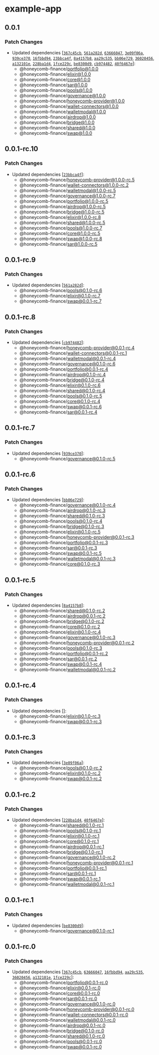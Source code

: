 # example-app

## 0.0.1

### Patch Changes

- Updated dependencies [[`367c45cb`](https://github.com/Honeycomb-finance/components/commit/367c45cb3e978d5f6d135bd824febf38af17284f), [`561a282d`](https://github.com/Honeycomb-finance/components/commit/561a282d6e3d71efe0538e3dca87dc7b976462d8), [`63666047`](https://github.com/Honeycomb-finance/components/commit/63666047a40b3f51fb05dc46e2f823657ee7b382), [`3e09f06a`](https://github.com/Honeycomb-finance/components/commit/3e09f06a86196004f4cc775f098795948ea30704), [`939ce370`](https://github.com/Honeycomb-finance/components/commit/939ce370f1e0291f047ab79de25ec9edfc696810), [`16fbbd94`](https://github.com/Honeycomb-finance/components/commit/16fbbd9400ae33fda952054f2dd4ce9c78f2a43e), [`23bbca4f`](https://github.com/Honeycomb-finance/components/commit/23bbca4fbf7ea40c39b5994cf3b5dc173bd17a9b), [`8a4157b8`](https://github.com/Honeycomb-finance/components/commit/8a4157b8e0ed22e8e74d90e0a9477c0f8ce5290e), [`aa29c535`](https://github.com/Honeycomb-finance/components/commit/aa29c53596c92853ec70f0d74d7b4c059edd0fbb), [`bb06e729`](https://github.com/Honeycomb-finance/components/commit/bb06e7292e9db77284e0dfdd145cde887834d860), [`36020456`](https://github.com/Honeycomb-finance/components/commit/360204560cfa6704823cfea8bd85c606eb07279d), [`a132101e`](https://github.com/Honeycomb-finance/components/commit/a132101e451a729a9cdad4dd96b2cd2016f35242), [`228ba1d4`](https://github.com/Honeycomb-finance/components/commit/228ba1d48da63f6c49c168987462f0f6374a44ed), [`1fce229c`](https://github.com/Honeycomb-finance/components/commit/1fce229c0b79f780d1c75a452e191f2543db930f), [`be8300d9`](https://github.com/Honeycomb-finance/components/commit/be8300d9b49e016df73aaa83677236ebdae348dc), [`cb974482`](https://github.com/Honeycomb-finance/components/commit/cb97448229bac26f09d4cd08ac4c1a2313e2027a), [`40f6467e`](https://github.com/Honeycomb-finance/components/commit/40f6467ed70cb315c9380895d68fdfba535c48f5)]:
  - @honeycomb-finance/portfolio@1.0.0
  - @honeycomb-finance/elixir@1.0.0
  - @honeycomb-finance/core@1.0.0
  - @honeycomb-finance/sar@1.0.0
  - @honeycomb-finance/pools@1.0.0
  - @honeycomb-finance/governance@1.0.0
  - @honeycomb-finance/honeycomb-provider@1.0.0
  - @honeycomb-finance/wallet-connectors@1.0.0
  - @honeycomb-finance/walletmodal@1.0.0
  - @honeycomb-finance/airdrop@1.0.0
  - @honeycomb-finance/bridge@1.0.0
  - @honeycomb-finance/shared@1.0.0
  - @honeycomb-finance/swap@1.0.0

## 0.0.1-rc.10

### Patch Changes

- Updated dependencies [[`23bbca4f`](https://github.com/Honeycomb-finance/components/commit/23bbca4fbf7ea40c39b5994cf3b5dc173bd17a9b)]:
  - @honeycomb-finance/honeycomb-provider@1.0.0-rc.5
  - @honeycomb-finance/wallet-connectors@1.0.0-rc.2
  - @honeycomb-finance/walletmodal@1.0.0-rc.5
  - @honeycomb-finance/governance@1.0.0-rc.7
  - @honeycomb-finance/portfolio@1.0.0-rc.5
  - @honeycomb-finance/airdrop@1.0.0-rc.5
  - @honeycomb-finance/bridge@1.0.0-rc.5
  - @honeycomb-finance/elixir@1.0.0-rc.8
  - @honeycomb-finance/shared@1.0.0-rc.5
  - @honeycomb-finance/pools@1.0.0-rc.7
  - @honeycomb-finance/core@1.0.0-rc.5
  - @honeycomb-finance/swap@1.0.0-rc.8
  - @honeycomb-finance/sar@1.0.0-rc.5

## 0.0.1-rc.9

### Patch Changes

- Updated dependencies [[`561a282d`](https://github.com/Honeycomb-finance/components/commit/561a282d6e3d71efe0538e3dca87dc7b976462d8)]:
  - @honeycomb-finance/pools@0.1.0-rc.6
  - @honeycomb-finance/elixir@0.1.0-rc.7
  - @honeycomb-finance/swap@0.0.1-rc.7

## 0.0.1-rc.8

### Patch Changes

- Updated dependencies [[`cb974482`](https://github.com/Honeycomb-finance/components/commit/cb97448229bac26f09d4cd08ac4c1a2313e2027a)]:
  - @honeycomb-finance/honeycomb-provider@0.0.1-rc.4
  - @honeycomb-finance/wallet-connectors@0.0.1-rc.1
  - @honeycomb-finance/walletmodal@0.0.1-rc.4
  - @honeycomb-finance/governance@0.1.0-rc.6
  - @honeycomb-finance/portfolio@0.0.1-rc.4
  - @honeycomb-finance/airdrop@0.1.0-rc.4
  - @honeycomb-finance/bridge@0.1.0-rc.4
  - @honeycomb-finance/elixir@0.1.0-rc.6
  - @honeycomb-finance/shared@0.1.0-rc.4
  - @honeycomb-finance/pools@0.1.0-rc.5
  - @honeycomb-finance/core@0.1.0-rc.4
  - @honeycomb-finance/swap@0.0.1-rc.6
  - @honeycomb-finance/sar@0.0.1-rc.4

## 0.0.1-rc.7

### Patch Changes

- Updated dependencies [[`939ce370`](https://github.com/Honeycomb-finance/components/commit/939ce370f1e0291f047ab79de25ec9edfc696810)]:
  - @honeycomb-finance/governance@0.1.0-rc.5

## 0.0.1-rc.6

### Patch Changes

- Updated dependencies [[`bb06e729`](https://github.com/Honeycomb-finance/components/commit/bb06e7292e9db77284e0dfdd145cde887834d860)]:
  - @honeycomb-finance/governance@0.1.0-rc.4
  - @honeycomb-finance/airdrop@0.1.0-rc.3
  - @honeycomb-finance/shared@0.1.0-rc.3
  - @honeycomb-finance/pools@0.1.0-rc.4
  - @honeycomb-finance/bridge@0.1.0-rc.3
  - @honeycomb-finance/elixir@0.1.0-rc.5
  - @honeycomb-finance/honeycomb-provider@0.0.1-rc.3
  - @honeycomb-finance/portfolio@0.0.1-rc.3
  - @honeycomb-finance/sar@0.0.1-rc.3
  - @honeycomb-finance/swap@0.0.1-rc.5
  - @honeycomb-finance/walletmodal@0.0.1-rc.3
  - @honeycomb-finance/core@0.1.0-rc.3

## 0.0.1-rc.5

### Patch Changes

- Updated dependencies [[`8a4157b8`](https://github.com/Honeycomb-finance/components/commit/8a4157b8e0ed22e8e74d90e0a9477c0f8ce5290e)]:
  - @honeycomb-finance/shared@0.1.0-rc.2
  - @honeycomb-finance/airdrop@0.0.1-rc.2
  - @honeycomb-finance/bridge@0.1.0-rc.2
  - @honeycomb-finance/core@0.1.0-rc.2
  - @honeycomb-finance/elixir@0.1.0-rc.4
  - @honeycomb-finance/governance@0.1.0-rc.3
  - @honeycomb-finance/honeycomb-provider@0.0.1-rc.2
  - @honeycomb-finance/pools@0.1.0-rc.3
  - @honeycomb-finance/portfolio@0.0.1-rc.2
  - @honeycomb-finance/sar@0.0.1-rc.2
  - @honeycomb-finance/swap@0.0.1-rc.4
  - @honeycomb-finance/walletmodal@0.0.1-rc.2

## 0.0.1-rc.4

### Patch Changes

- Updated dependencies []:
  - @honeycomb-finance/elixir@0.1.0-rc.3
  - @honeycomb-finance/swap@0.0.1-rc.3

## 0.0.1-rc.3

### Patch Changes

- Updated dependencies [[`3e09f06a`](https://github.com/Honeycomb-finance/components/commit/3e09f06a86196004f4cc775f098795948ea30704)]:
  - @honeycomb-finance/pools@0.1.0-rc.2
  - @honeycomb-finance/elixir@0.1.0-rc.2
  - @honeycomb-finance/swap@0.0.1-rc.2

## 0.0.1-rc.2

### Patch Changes

- Updated dependencies [[`228ba1d4`](https://github.com/Honeycomb-finance/components/commit/228ba1d48da63f6c49c168987462f0f6374a44ed), [`40f6467e`](https://github.com/Honeycomb-finance/components/commit/40f6467ed70cb315c9380895d68fdfba535c48f5)]:
  - @honeycomb-finance/shared@0.1.0-rc.1
  - @honeycomb-finance/pools@0.1.0-rc.1
  - @honeycomb-finance/elixir@0.1.0-rc.1
  - @honeycomb-finance/core@0.1.0-rc.1
  - @honeycomb-finance/airdrop@0.0.1-rc.1
  - @honeycomb-finance/bridge@0.1.0-rc.1
  - @honeycomb-finance/governance@0.1.0-rc.2
  - @honeycomb-finance/honeycomb-provider@0.0.1-rc.1
  - @honeycomb-finance/portfolio@0.0.1-rc.1
  - @honeycomb-finance/sar@0.0.1-rc.1
  - @honeycomb-finance/swap@0.0.1-rc.1
  - @honeycomb-finance/walletmodal@0.0.1-rc.1

## 0.0.1-rc.1

### Patch Changes

- Updated dependencies [[`be8300d9`](https://github.com/Honeycomb-finance/components/commit/be8300d9b49e016df73aaa83677236ebdae348dc)]:
  - @honeycomb-finance/governance@0.1.0-rc.1

## 0.0.1-rc.0

### Patch Changes

- Updated dependencies [[`367c45cb`](https://github.com/Honeycomb-finance/components/commit/367c45cb3e978d5f6d135bd824febf38af17284f), [`63666047`](https://github.com/Honeycomb-finance/components/commit/63666047a40b3f51fb05dc46e2f823657ee7b382), [`16fbbd94`](https://github.com/Honeycomb-finance/components/commit/16fbbd9400ae33fda952054f2dd4ce9c78f2a43e), [`aa29c535`](https://github.com/Honeycomb-finance/components/commit/aa29c53596c92853ec70f0d74d7b4c059edd0fbb), [`36020456`](https://github.com/Honeycomb-finance/components/commit/360204560cfa6704823cfea8bd85c606eb07279d), [`a132101e`](https://github.com/Honeycomb-finance/components/commit/a132101e451a729a9cdad4dd96b2cd2016f35242), [`1fce229c`](https://github.com/Honeycomb-finance/components/commit/1fce229c0b79f780d1c75a452e191f2543db930f)]:
  - @honeycomb-finance/portfolio@0.0.1-rc.0
  - @honeycomb-finance/elixir@0.0.1-rc.0
  - @honeycomb-finance/core@0.0.1-rc.0
  - @honeycomb-finance/sar@0.0.1-rc.0
  - @honeycomb-finance/governance@0.1.0-rc.0
  - @honeycomb-finance/honeycomb-provider@0.0.1-rc.0
  - @honeycomb-finance/wallet-connectors@0.0.1-rc.0
  - @honeycomb-finance/walletmodal@0.0.1-rc.0
  - @honeycomb-finance/airdrop@0.0.1-rc.0
  - @honeycomb-finance/bridge@0.1.0-rc.0
  - @honeycomb-finance/shared@0.1.0-rc.0
  - @honeycomb-finance/pools@0.0.1-rc.0
  - @honeycomb-finance/swap@0.0.1-rc.0
